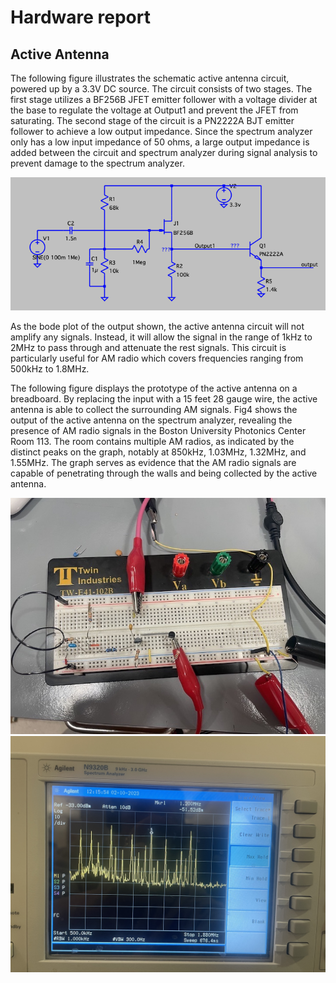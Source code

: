 # Hardware report

## Active Antenna

The following figure illustrates the schematic active antenna circuit, powered up by a 3.3V DC source. The circuit consists of two stages. The first stage utilizes a BF256B JFET emitter follower with a voltage divider at the base to regulate the voltage at Output1 and prevent the JFET from saturating. The second stage of the circuit is a PN2222A BJT emitter follower to achieve a low output impedance. Since the spectrum analyzer only has a low input impedance of 50 ohms, a large output impedance is added between the circuit and spectrum analyzer during signal analysis to prevent damage to the spectrum analyzer.

![active antenna schematic](pictures/Active_Antenna_Schematic.png)

As the bode plot of the output shown, the active antenna circuit will not amplify any signals. Instead, it will allow the signal in the range of 1kHz to 2MHz to pass through and attenuate the rest signals. This circuit is particularly useful for AM radio which covers frequencies ranging from 500kHz to 1.8MHz. 


The following figure displays the prototype of the active antenna on a breadboard. By replacing the input with a 15 feet 28 gauge wire, the active antenna is able to collect the surrounding AM signals. Fig4 shows the output of the active antenna on the spectrum analyzer, revealing the presence of AM radio signals in the Boston University Photonics Center Room 113. The room contains multiple AM radios, as indicated by the distinct peaks on the graph, notably at 850kHz, 1.03MHz, 1.32MHz, and 1.55MHz. The graph serves as evidence that the AM radio signals are capable of penetrating through the walls and being collected by the active antenna.

![ACTIVE ANTENNA PROTOTYPE](pictures/active_antenna_prototype.jpg)
![ACTIVE ANTENNA OUTPUT](pictures/Active_antenna_output.jpg)
